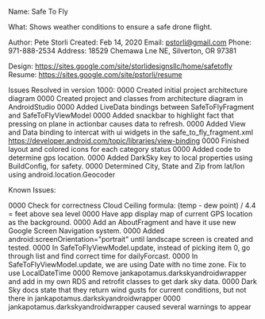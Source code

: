 Name:    Safe To Fly

What:    Shows weather conditions to ensure a safe drone flight.

Author:  Pete Storli
Created: Feb 14, 2020
Email:   pstorli@gmail.com
Phone:   971-888-2534
Address: 18529 Chemawa Lne NE, Silverton, OR 97381

Design:  https://sites.google.com/site/storlidesignsllc/home/safetofly
Resume:  https://sites.google.com/site/pstorli/resume

Issues Resolved in version 1000: 
  0000 Created initial project architecture diagram
  0000 Created project and classes from  architecture diagram in AndroidStudio
  0000 Added LiveData bindings between SafeToFlyFragment and SafeToFlyViewModel
  0000 Added snackbar to highlight fact that pressing on plane in actionbar causes data to refresh.
  0000 Added View and Data binding to intercat with ui widgets in the safe_to_fly_fragment.xml
       https://developer.android.com/topic/libraries/view-binding
  0000 Finished layout and colored icons for each category status
  0000 Added code to determine gps location.
  0000 Added DarkSky key to local properties using BuildConfig, for safety.
  0000 Determined City, State and Zip from lat/lon using android.location.Geocoder
   
Known Issues:

  0000 Check for correctness Cloud Ceiling formula: (temp - dew point) / 4.4 = feet above sea level
  0000 Have app display map of current GPS location as the background.
  0000 Add an AboutFragment and have it use new Google Screen Navigation system.
  0000 Added android:screenOrientation="portrait" until landscape screen is created and tested.
  0000 In SafeToFlyViewModel.update, instead of picking item 0, go through list and find correct time for dailyForcast.
  0000 In SafeToFlyViewModel.update, we are using Date with no time zone. Fix to use LocalDateTime
  0000 Remove jankapotamus.darkskyandroidwrapper and add in my own RDS and retrofit classes to get dark sky data.
  0000 Dark Sky docs state that they return wind gusts for current conditions, but not there in jankapotamus.darkskyandroidwrapper
  0000 jankapotamus.darkskyandroidwrapper caused several warnings to appear